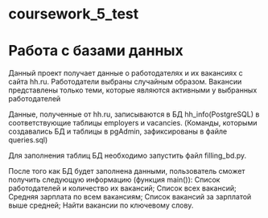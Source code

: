 # coursework_5_test
# Работа с базами данных 

Данный проект получает данные о работодателях и их вакансиях с сайта hh.ru.
Работодатели выбраны случайным образом. Вакансии представлены только теми, которые являются активными у выбранных работодателей

Данные, полученные от hh.ru, записываются в БД hh_info(PostgreSQL) в соответствующие таблицы employers и vacancies.
(Команды, которыми создавались БД и таблицы в pgAdmin, зафиксированы в файле queries.sql)

Для заполнения таблиц БД необходимо запустить файл filling_bd.py.

После того как БД будет заполнена данными, пользователь сможет получить следующую информацию (функция main()):
Список работодателей и количество их вакансий;
Список всех вакансий;
Средняя зарплата по всем вакансиям;
Список вакансий за зарплатой выше средней;
Найти вакансии по ключевому слову.

